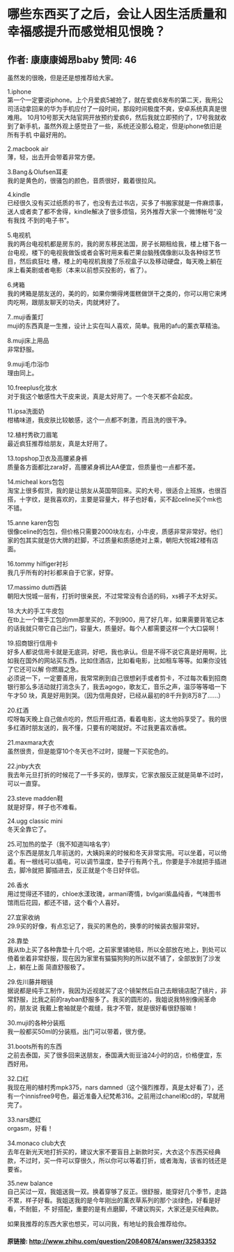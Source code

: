 # 哪些东西买了之后，会让人因生活质量和幸福感提升而感觉相见恨晚？
## 作者: 康康康姆昂baby  赞同: 46
虽然发的很晚，但是还是想推荐给大家。  
  
1.iphone  
第一个一定要说iphone。上个月爱疯5被抢了，就在爱疯6发布的第二天，我用公司活动拿回来的华为手机应付了一段时间，那段时间极度不爽，安卓系统真真是很难用。
10月10号那天大陆官网开放预约爱疯6，然后我就立即预约了，17号我就收到了新手机，虽然外观上感觉丑了一些，系统还没那么稳定，但是iphone依旧是所有手机
中最好用的。  
  
2.macbook air  
薄，轻，出去开会带着非常方便。  
  
3.Bang＆Olufsen耳麦  
我的是黄色的，很骚包的颜色，音质很好，戴着很拉风。  
  
4.kindle  
已经很久没有买过纸质的书了，也没有去过书店，买多了书搬家就是一件麻烦事，送人或者卖了都不舍得，kindle解决了很多烦恼，另外推荐大家一个微博帐号“没有我找
不到的电子书”。  
  
5.电视机  
我的两台电视机都是房东的，我的房东移民法国，房子长期租给我，楼上楼下各一台电视，楼下的电视我做饭或者会客时用来看芒果台脑残偶像剧以及各种综艺节目，然后疯狂吐
槽，楼上的电视机我接了乐视盒子以及移动硬盘，每天晚上躺在床上看美剧或者电影（本来以前想买投影的，省了）。  
  
6.烤箱  
我的烤箱是朋友送的，美的的，如果你懒得烤蛋糕做饼干之类的，你可以用它来烤肉吃啊，跟朋友聊天的功夫，肉就烤好了。  
  
7..muji香薰灯  
muji的东西真是一生推，设计上实在叫人喜欢，简单。我用的afu的薰衣草精油。  
  
8.muji床上用品  
非常舒服。  
  
9.muji毛巾浴巾  
理由同上。  
  
10.freeplus化妆水  
对于我这个敏感性大干皮来说，真是太好用了。一个冬天都不会起皮。  
  
11.ipsa洗面奶  
柑橘味道，我皮肤比较敏感，这个一点都不刺激，而且洗的很干净。  
  
12.植村秀砍刀眉笔  
最近疯狂推荐给朋友，真是太好用了。  
  
13.topshop卫衣及高腰紧身裤  
质量各方面都比zara好，高腰紧身裤比AA便宜，但质量也一点都不差。  
  
14.micheal kors包包  
淘宝上很多假货，我的是让朋友从英国带回来。买的大号，很适合上班族，也很百搭，十字纹，是我喜欢的，主要是容量大，样子也好看，买不起celine买个mk也不错。  
  
15.anne karen包包  
很像celine的包包，但价格只需要2000块左右，小牛皮，质感非常非常好。他们家的包其实就是仿大牌的赶脚，不过质量和质感绝对上乘，朝阳大悦城2楼有店面。  
  
16.tommy hilfiger衬衫  
我几乎所有的衬衫都来自于它家，好穿。  
  
17.massimo dutti西装  
朝阳大悦城一层有，打折时很亲民，不过常常没有合适的码，xs裤子不太好买。  
  
18.大大的手工牛皮包  
在tb上一个做手工包的mm那里买的，不到900，用了好几年，如果需要背笔记本的话我就只带它自己出门，容量大，质量好。每个人都需要这样一个大口袋啊！  
  
19.招商银行信用卡  
好多人都说信用卡就是无底洞，好吧，我也承认。但是不得不说它真是好用啊，比如我在国外的网站买东西，比如住酒店，比如看电影，比如租车等等。如果你没钱了它还可以解
你燃眉之急。  
必须说一下，一定要善用，我常常刷到自己很想剁手或者剪卡，不过每次看到招商银行那么多活动就打消念头了，我去agogo，歌友汇，音乐之声，温莎等等唱一下午才50
块，真是好用到哭。（因为信用良好，已经从最初的8千升到8万8了......）  
  
20.红酒  
哎呀每天晚上自己做点吃的，然后开瓶红酒，看着电影，这太他妈享受了。我的很多红酒时朋友送的，我不懂，只要有的喝就好。不过我更喜欢香槟。  
  
21.maxmara大衣  
虽然很贵，但是能穿10个冬天也不过时，提醒一下买驼色的。  
  
22.jnby大衣  
我去年元旦打折的时候花了一千多买的，很厚实，它家衣服反正就是简单不过时，可以一直穿。  
  
23.steve madden鞋  
就是好穿，样子也不难看。  
  
24.ugg classic mini  
冬天全靠它了。  
  
25.可加热的垫子（我不知道叫啥名字）  
这个东西是朋友几年前送的，大姨妈来的时候和冬天非常实用。可以坐着，可以倚着。有一根线可以插电，可以调节温度，垫子行有两个孔，你要是手冷就把手插进去，脚冷就把
脚插进去，反正就是个冬日好伴侣。  
  
26.香水  
用过觉得还不错的，chloe水漾玫瑰，armani寄情，bvlgari紫晶纯香，气味图书馆雨后花园，都还不错，这个看个人喜好。  
  
27.宜家收纳  
29.9买的好像，有点忘记了，我买的黑色的，换季的时候装衣服非常好。  
  
28.靠垫  
我从tb上买了各种靠垫十几个吧，之前家里铺地毯，所以全部放在地上，到处可以倚着坐着非常舒服，现在因为家里有猫猫狗狗的所以就不铺了，全部放到了沙发上，躺在上面
简直舒服极了。  
  
29.佐川藤井眼镜  
据说都是纯手工制作，我因为近视就买了这个镜架然后自己去眼镜店配了镜片，非常舒服，比我之前的rayban舒服多了。我买的圆形的，我姐说我特别像闹革命的，朋友说
我戴上套袖就是个裁缝，我才不管，就是很好看很舒服嘛！  
  
30.muji的各种分装瓶  
我一般都买50ml的分装瓶，出门可以带着，很方便。  
  
31.boots所有的东西  
之前去泰国，买了很多回来送朋友，泰国满大街豆油24小时的店，价格便宜，东西好用。  
  
32.口红  
我现在用的植村秀mpk375，nars
damned（这个强烈推荐，真是太好看了），还有一个innisfree9号色，最近准备入纪梵希316。之前用过chanel和cd的，早就用完了。  
  
33.nars腮红  
orgasm，好看！  
  
34.monaco club大衣  
去年在新光天地打折买的，建议大家不要盲目上新款时买，大衣这个东西买经典款，不过时，买一件可以穿很久，所以你可以等着打折，或者海淘，该省的钱还是要省。  
  
35.new balance  
自己买过一双，我姐送我一双。换着穿够了反正。很舒服，能穿好几个季节，走路不累，样子好看。我姐送我的是今年刚出的薰衣草系列的那个淡绿色，好看是好看，不耐脏，不
好搭配，重要的是有点磨脚，不建议购买，大家还是买经典款。  
  
如果我推荐的东西大家也想买，可以问我，有地址的我会推荐给你。

#### 原链接: http://www.zhihu.com/question/20840874/answer/32583352